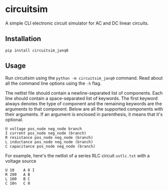 # circuitsim

A simple CLI electronic circuit simulator for AC and DC linear circuits.

## Installation

```shell
pip install circuitsim_janq0
```

## Usage

Run circuitsim using the `python -m circuitsim_janq0` command.
Read about all the command line options using the `-h` flag.

The netlist file should contain a newline-separated list of components.
Each line should contain a space-separated list of keywords.
The first keyword always denotes the type of component and the remaining keywords are the arguments to that component.
Below are all the supported components with their arguments.
If an argument is enclosed in parenthesis, it means that it's optional.

```
U voltage pos_node neg_node branch
I current pos_node neg_node (branch)
R resistance pos_node neg_node (branch)
L inductance pos_node neg_node (branch)
C capacitance pos_node neg_node (branch)
```

For example, here's the netlist of a series RLC circuit `ustlc.txt` with a voltage source

```
U 10    A 0 I
R 200   A B
L 100   B C
C 10n   C 0
```